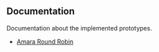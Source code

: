 ## Documentation

Documentation about the implemented prototypes.

- [Amara Round Robin](https://github.com/P2PModels/it-guide/blob/main/documentation/round_robin.md)